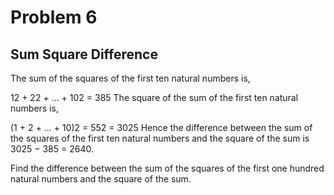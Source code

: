 # Problem 6 

## Sum Square Difference

The sum of the squares of the first ten natural numbers is,

12 + 22 + ... + 102 = 385
The square of the sum of the first ten natural numbers is,

(1 + 2 + ... + 10)2 = 552 = 3025
Hence the difference between the sum of the squares of the first ten natural numbers and the square of the sum is 3025 − 385 = 2640.

Find the difference between the sum of the squares of the first one hundred natural numbers and the square of the sum.